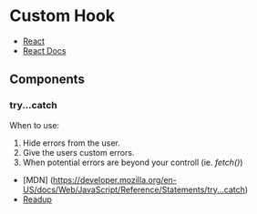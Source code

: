 # Custom Hook
- [React](https://reactjs.org/docs/hooks-custom.html)
- [React Docs](https://beta.reactjs.org/learn/reusing-logic-with-custom-hooks#custom-hooks-sharing-logic-between-components)

## Components
### try...catch
When to use:
  1. Hide errors from the user.
  2. Give the users custom errors.
  3. When potential errors are beyond your controll (ie. *fetch()*)
- [MDN] (https://developer.mozilla.org/en-US/docs/Web/JavaScript/Reference/Statements/try...catch)
- [Readup](https://www.impressivewebs.com/javascript-try-catch/)